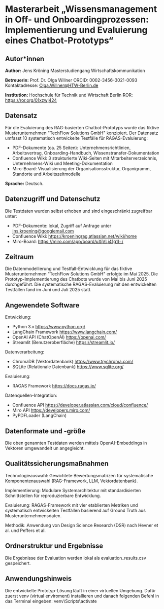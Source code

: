 # Masterarbeit „Wissensmanagement in Off- und Onboardingprozessen: Implementierung und Evaluierung eines Chatbot-Prototyps“ 

## Autor*innen

**Author:**
Jens Kröning
Masterstudiengang Wirtschaftskommunikation

**Betreuerin:**
Prof. Dr. Olga Willner
ORCID: 0002-3456-3021-0093 
Kontaktadresse: Olga.Willner@HTW-Berlin.de

**Institution:**
Hochschule für Technik und Wirtschaft Berlin
ROR: <https://ror.org/01xzwj424>

## Datensatz

Für die Evaluierung des RAG-basierten Chatbot-Prototyps wurde das fiktive Musterunternehmen "TechFlow Solutions GmbH" konzipiert. Der Datensatz umfasst 10 systematisch entwickelte Testfälle für RAGAS-Evaluierung:

* PDF-Dokumente (ca. 25 Seiten): Unternehmensrichtlinien, Arbeitsvertrag, Onboarding-Handbuch, Wissenstransfer-Dokumentation
* Confluence Wiki: 3 strukturierte Wiki-Seiten mit Mitarbeiterverzeichnis, Unternehmens-Wiki und Meeting-Dokumentation
* Miro-Board: Visualisierung der Organisationsstruktur, Organigramm, Standorte und Arbeitszeitmodelle


**Sprache:** Deutsch.

## Datenzugriff und Datenschutz

Die Testdaten wurden selbst erhoben und sind eingeschränkt zugreifbar unter: 

* PDF-Dokumente: lokal, Zugriff auf Anfrage unter jns.kroening@googlemail.com
* Confluence Wiki: https://kroeningrag.atlassian.net/wiki/home
* Miro-Board: https://miro.com/app/board/uXjVLj41g1I=/

## Zeitraum

Die Datenmodellierung und Testfall-Entwicklung für das fiktive Musterunternehmen "TechFlow Solutions GmbH" erfolgte im Mai 2025. Die Prototyp-Implementierung des Chatbots wurde von Mai bis Juni 2025 durchgeführt. Die systematische RAGAS-Evaluierung mit den entwickelten Testfällen fand im Juni und Juli 2025 statt.

## Angewendete Software

Entwicklung:
* Python 3.x https://www.python.org/
* LangChain Framework https://www.langchain.com/
* OpenAI API (ChatOpenAI) https://openai.com/
* Streamlit (Benutzeroberfläche) https://streamlit.io/

Datenverarbeitung:
* ChromaDB (Vektordatenbank) https://www.trychroma.com/
* SQLite (Relationale Datenbank) https://www.sqlite.org/

Evaluierung:
* RAGAS Framework https://docs.ragas.io/

Datenquellen-Integration:
* Confluence API https://developer.atlassian.com/cloud/confluence/
* Miro API https://developers.miro.com/
* PyPDFLoader (LangChain)

## Datenformate und -größe

Die oben genannten Testdaten werden mittels OpenAI-Embeddings in Vektoren umgewandelt un angegleicht.


## Qualitätssicherungsmaßnahmen

Technologieauswahl: Gewichtete Bewertungsmatrizen für systematische Komponentenauswahl (RAG-Framework, LLM, Vektordatenbank).

Implementierung: Modulare Systemarchitektur mit standardisierten Schnittstellen für reproduzierbare Entwicklung.

Evaluierung: RAGAS-Framework mit vier etablierten Metriken und systematisch entwickelten Testfällen basierend auf Ground Truth aus Musterunternehmensdaten.

Methodik: Anwendung von Design Science Research (DSR) nach Hevner et al. und Peffers et al.


## Ordnerstruktur und Ergebnisse

Die Ergebnisse der Evaluation werden lokal als evaluation_results.csv gespeichert. 

## Anwendungshinweis

Die entwickelte Prototyp-Lösung läuft in einer virtuellen Umgebung. Dafür zuerst venv (virtual enviroment) installieren und danach folgenden Befehl in das Terminal eingeben: venv\Scripts\activate

